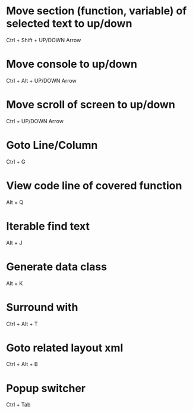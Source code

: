 # Move section (function, variable) of selected text to up/down 

Ctrl + Shift + UP/DOWN Arrow

# Move console to up/down

Ctrl + Alt + UP/DOWN Arrow

# Move scroll of screen to up/down

Ctrl + UP/DOWN Arrow

# Goto Line/Column

Ctrl + G

# View code line of covered function 

Alt + Q

# Iterable find text 

Alt + J

# Generate data class

Alt + K

# Surround with

Ctrl + Alt + T

# Goto related layout xml

Ctrl + Alt + B

# Popup switcher

Ctrl + Tab
